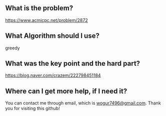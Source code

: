 ## What is the problem?

<https://www.acmicpc.net/problem/2872>

## What Algorithm should I use?

greedy

## What was the key point and the hard part?

https://blog.naver.com/crazem/222798451184

## Where can I get more help, if I need it?

You can contact me through email, which is wogur7496@gmail.com.
Thank you for visiting this github!

